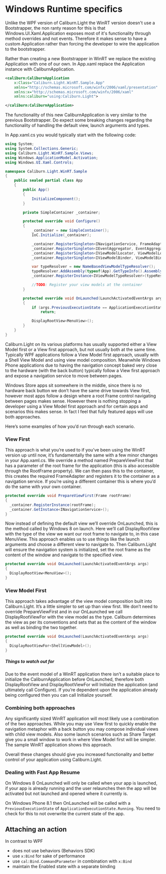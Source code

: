 # Windows Runtime specifics

Unlike the WPF version of Caliburn.Light the WinRT version doesn't use a Bootstrapper, the non ranty reason for this is that Windows.UI.Xaml.Application exposes most of it's functionality through method overrides and not events. Therefore it makes sense to have a custom Application rather than forcing the developer to wire the application to the bootstrapper.

Rather than creating a new Bootstrapper in WinRT we replace the existing Application with one of our own. In App.xaml replace the Application instance with CaliburnApplication.

``` xml
<caliburn:CaliburnApplication
    x:Class="Caliburn.Light.WinRT.Sample.App"
    xmlns="http://schemas.microsoft.com/winfx/2006/xaml/presentation"
    xmlns:x="http://schemas.microsoft.com/winfx/2006/xaml"
    xmlns:caliburn="using:Caliburn.Light">

</caliburn:CaliburnApplication>
```

The functionality of this new CaliburnApplication is very similar to the previous Bootstrapper. Do expect some breaking changes regarding the functionality of handling the default view, launch arguments and types.

In App.xaml.cs you would typically start with the following code:

``` csharp
using System;
using System.Collections.Generic;
using Caliburn.Light.WinRT.Sample.Views;
using Windows.ApplicationModel.Activation;
using Windows.UI.Xaml.Controls;

namespace Caliburn.Light.WinRT.Sample
{
    public sealed partial class App
    {
        public App()
        {
            InitializeComponent();
        }

        private SimpleContainer _container;

        protected override void Configure()
        {
            _container = new SimpleContainer();
            IoC.Initialize(_container);

            _container.RegisterSingleton<INavigationService, FrameAdapter>();
            _container.RegisterSingleton<IEventAggregator, EventAggregator>();
            _container.RegisterSingleton<IViewModelLocator, ViewModelLocator>();
            _container.RegisterSingleton<IViewModelBinder, ViewModelBinder>();

            var typeResolver = new NameBasedViewModelTypeResolver();
            typeResolver.AddAssembly(typeof(App).GetTypeInfo().Assembly);
            _container.RegisterInstance<IViewModelTypeResolver>(typeResolver);

            //TODO: Register your view models at the container
        }

        protected override void OnLaunched(LaunchActivatedEventArgs args)
        {
 			if (args.PreviousExecutionState == ApplicationExecutionState.Running)
                return;

            DisplayRootView<MenuView>();
        }
    }
}
```

Caliburn.Light on its various platforms has usually supported either a View Model first or a View first approach, but not usually both at the same time. Typically WPF applications follow a View Model first approach, usually with a Shell View Model and using view model composition. Meanwhile Windows Phone applications due to having the navigation concept baked very close to the hardware (with the back button) typically follow a View first approach and expose a navigation service to move between pages.

Windows Store apps sit somewhere in the middle, since there is no hardware back button we don’t have the same drive towards View first, however most apps follow a design where a root Frame control navigating between pages makes sense. However there is nothing stopping a developer using a View Model first approach and for certain apps and scenarios this makes sense. In fact I feel that fully featured apps will use both approaches.

Here’s some examples of how you’d run through each scenario.

### View First

This approach is what you’re used to if you’ve been using the WinRT version up until now, it’s fundamentally the same with a few minor changes in your App.xaml.cs. We override a method named PrepareViewFirst that has a parameter of the root frame for the application (this is also accessible through the RootFrame property). We can then pass this to the container, this creates the required FrameAdapter and registers it to the container as a navigation service. If you’re using a different container this is where you’d do the same with your own container.

``` csharp
protected override void PrepareViewFirst(Frame rootFrame)
{
  _container.RegisterInstance(rootFrame);
  _container.GetInstance<INavigationService>();
}
```

Now instead of defining the default view we’ll override OnLaunched, this is the method called by Windows 8 on launch. Here we’ll call DisplayRootView with the type of the view we want our root frame to navigate to, in this case MenuView. This approach enables us to use things like the launch arguments and choose a different view to navigate to. Then Caliburn.Light will ensure the navigation system is initialized, set the root frame as the content of the window and navigate to the specified view.

``` csharp
protected override void OnLaunched(LaunchActivatedEventArgs args)
{
  DisplayRootView<MenuView>();
}
```

### View Model First

This approach takes advantage of the view model composition built into Caliburn.Light. It’s a little simpler to set up than view first. We don’t need to override PrepareViewFirst and in our OnLaunched we call DisplayRootViewFor with the view model as the type. Caliburn determines the view as per its conventions and sets that as the content of the window as well as binding the two together.

``` csharp
protected override void OnLaunched(LaunchActivatedEventArgs args)
{
  DisplayRootViewFor<ShellViewModel>();
}
```

##### Things to watch out for

Due to the event model of a WinRT application there isn’t a suitable place to initialize the CaliburnApplication before OnLaunched, therefore both DisplayRootView and DisplayRootViewFor will Initialize the application (and ultimately call Configure). If you’re dependent upon the application already being configured then you can call Initialize yourself.

### Combining both approaches

Any significantly sized WinRT application will most likely use a combination of the two approaches. While you may use View first to quickly enable the navigation metaphor with a back button you may compose individual views with child view models. Also some launch scenarios such as Share Target give you a small window to work in where View Model first will be simpler. The sample WinRT application shows this approach.

Overall these changes should give you increased functionality and better control of your application using Caliburn.Light.


### Dealing with Fast App Resume

On Windows 8 OnLaunched will only be called when your app is launched, if your app is already running and the user relaunches then the app will be activated but not launched and opened where it currently is.

On Windows Phone 8.1 then OnLaunched will be called with a `PreviousExecutionState` of `ApplicationExecutionState.Running`. You need to check for this to not overwrite the current state of the app.

## Attaching an action

In contrast to WPF
- does not use behaviors (Behaviors SDK)
- use `x:Bind` for sake of performance
- use `cal:Bind.CommandParameter` in combination with `x:Bind`
- maintain the Enabled state with a separate binding
